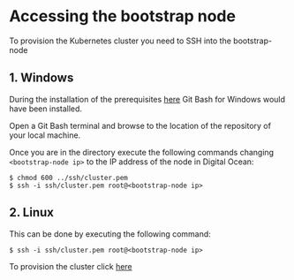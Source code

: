 # Accessing the bootstrap node

To provision the Kubernetes cluster you need to SSH into the bootstrap-node

## 1. Windows

During the installation of the prerequisites [here](windows-prerequisities.md) Git Bash for Windows would have been installed.

Open a Git Bash terminal and browse to the location of the repository of your local machine.

Once you are in the directory execute the following commands changing `<bootstrap-node ip>` to the IP address of the node in Digital Ocean:

```
$ chmod 600 ../ssh/cluster.pem
$ ssh -i ssh/cluster.pem root@<bootstrap-node ip>
```

## 2. Linux

This can be done by executing the following command:

```
$ ssh -i ssh/cluster.pem root@<bootstrap-node ip>
```

To provision the cluster click [here](provision-cluster.md)